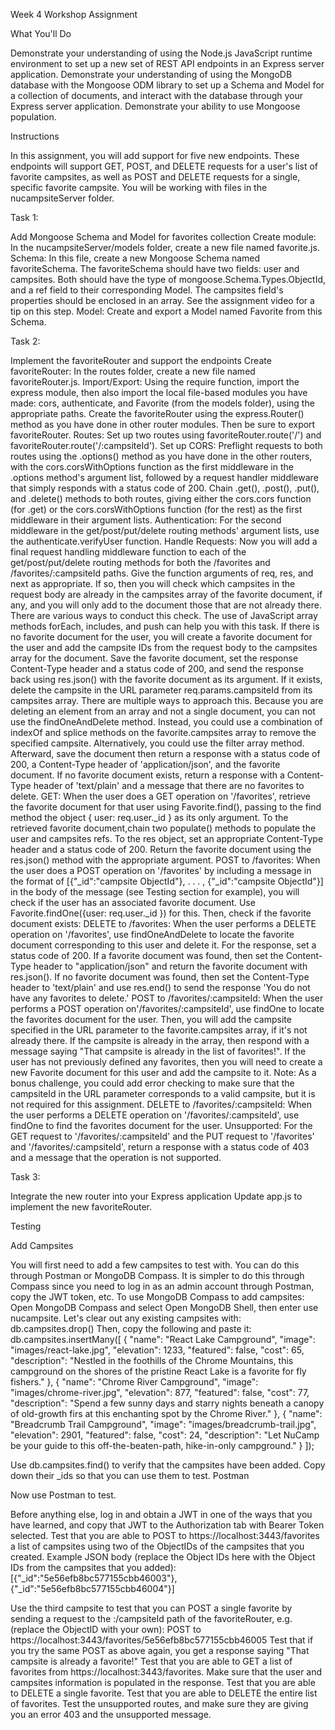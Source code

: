 Week 4 Workshop Assignment

What You'll Do

Demonstrate your understanding of using the Node.js JavaScript runtime environment to set up a new set of REST API endpoints in an Express server application.
Demonstrate your understanding of using the MongoDB database with the Mongoose ODM library to set up a Schema and Model for a collection of documents, and interact with the database through your Express server application.
Demonstrate your ability to use Mongoose population.


Instructions

In this assignment, you will add support for five new endpoints. These endpoints will support GET, POST, and DELETE requests for a user's list of favorite campsites, as well as POST and DELETE requests for a single, specific favorite campsite. You will be working with files in the nucampsiteServer folder.


Task 1: 

Add Mongoose Schema and Model for favorites collection
Create module: In the nucampsiteServer/models folder, create a new file named favorite.js.
Schema: In this file, create a new Mongoose Schema named favoriteSchema. The favoriteSchema should have two fields: user and campsites. Both should have the type of mongoose.Schema.Types.ObjectId, and a ref field to their corresponding Model. The campsites field's properties should be enclosed in an array. See the assignment video for a tip on this step.
Model: Create and export a Model named Favorite from this Schema.


Task 2: 

Implement the favoriteRouter and support the endpoints
Create favoriteRouter: In the routes folder, create a new file named favoriteRouter.js.
Import/Export: Using the require function, import the express module, then also import the local file-based modules you have made: cors, authenticate, and Favorite (from the models folder), using the appropriate paths. Create the favoriteRouter using the express.Router() method as you have done in other router modules. Then be sure to export favoriteRouter.
Routes: Set up two routes using favoriteRouter.route('/') and favoriteRouter.route('/:campsiteId').
Set up CORS:
Preflight requests to both routes using the .options() method as you have done in the other routers, with the cors.corsWithOptions function as the first middleware in the .options method's argument list, followed by a request handler middleware that simply responds with a status code of 200.
Chain .get(), .post(), .put(), and .delete() methods to both routes, giving either the cors.cors function (for .get) or the cors.corsWithOptions function (for the rest) as the first middleware in their argument lists.
Authentication: For the second middleware in the get/post/put/delete routing methods' argument lists, use the authenticate.verifyUser function.
Handle Requests: Now you will add a final request handling middleware function to each of the get/post/put/delete routing methods for both the /favorites and /favorites/:campsiteId paths. Give the function arguments of req, res, and next as appropriate.
If so, then you will check which campsites in the request body are already in the campsites array of the favorite document, if any, and you will only add to the document those that are not already there. There are various ways to conduct this check. The use of JavaScript array methods forEach, includes, and push can help you with this task.
If there is no favorite document for the user, you will create a favorite document for the user and add the campsite IDs from the request body to the campsites array for the document. Save the favorite document, set the response Content-Type header and a status code of 200, and send the response back using res.json() with the favorite document as its argument.
If it exists, delete the campsite in the URL parameter req.params.campsiteId from its campsites array. There are multiple ways to approach this. Because you are deleting an element from an array and not a single document, you can not use the findOneAndDelete method. Instead, you could use a combination of indexOf and splice methods on the favorite.campsites array to remove the specified campsite. Alternatively, you could use the filter array method. Afterward, save the document then return a response with a status code of 200, a Content-Type header of 'application/json', and the favorite document.
If no favorite document exists, return a response with a Content-Type header of 'text/plain' and a message that there are no favorites to delete.
GET: When the user does a GET operation on '/favorites', retrieve the favorite document for that user using Favorite.find(), passing to the find method the object { user: req.user._id } as its only argument. To the retrieved favorite document,chain two populate() methods to populate the user and campsites refs. To the res object, set an appropriate Content-Type header and a status code of 200. Return the favorite document using the res.json() method with the appropriate argument.
POST to /favorites: When the user does a POST operation on '/favorites' by including a message in the format of [{"_id":"campsite ObjectId"}, . . . , {"_id":"campsite ObjectId"}] in the body of the message (see Testing section for example), you will check if the user has an associated favorite document. Use Favorite.findOne({user: req.user._id }) for this.
Then, check if the favorite document exists:
DELETE to /favorites: When the user performs a DELETE operation on '/favorites', use findOneAndDelete to locate the favorite document corresponding to this user and delete it. For the response, set a status code of 200. If a favorite document was found, then set the Content-Type header to "application/json" and return the favorite document with res.json(). If no favorite document was found, then set the Content-Type header to 'text/plain' and use res.end() to send the response 'You do not have any favorites to delete.'
POST to /favorites/:campsiteId: When the user performs a POST operation on'/favorites/:campsiteId', use findOne to locate the favorites document for the user. Then, you will add the campsite specified in the URL parameter to the favorite.campsites array, if it's not already there. If the campsite is already in the array, then respond with a message saying "That campsite is already in the list of favorites!". If the user has not previously defined any favorites, then you will need to create a new Favorite document for this user and add the campsite to it. Note: As a bonus challenge, you could add error checking to make sure that the campsiteId in the URL parameter corresponds to a valid campsite, but it is not required for this assignment.
DELETE to /favorites/:campsiteId: When the user performs a DELETE operation on '/favorites/:campsiteId', use findOne to find the favorites document for the user.
Unsupported: For the GET request to '/favorites/:campsiteId' and the PUT request to '/favorites' and '/favorites/:campsiteId', return a response with a status code of 403 and a message that the operation is not supported.


Task 3: 

Integrate the new router into your Express application
Update app.js to implement the new favoriteRouter.


Testing
 
Add Campsites

You will first need to add a few campsites to test with. You can do this through Postman or MongoDB Compass. It is simpler to do this through Compass since you need to log in as an admin account through Postman, copy the JWT token, etc.
To use MongoDB Compass to add campsites:
Open MongoDB Compass and select Open MongoDB Shell, then enter use nucampsite.
Let's clear out any existing campsites with:
db.campsites.drop()
Then, copy the following and paste it:
db.campsites.insertMany([ {
    "name": "React Lake Campground",
    "image": "images/react-lake.jpg",
    "elevation": 1233,
    "featured": false,
    "cost": 65,
    "description": "Nestled in the foothills of the Chrome Mountains, this campground on the shores of the pristine React Lake is a favorite for fly fishers."
    },
    {
    "name": "Chrome River Campground",
    "image": "images/chrome-river.jpg",
    "elevation": 877,
    "featured": false,
    "cost": 77,
    "description": "Spend a few sunny days and starry nights beneath a canopy of old-growth firs at this enchanting spot by the Chrome River."
    },
    {
    "name": "Breadcrumb Trail Campground",
    "image": "images/breadcrumb-trail.jpg",
    "elevation": 2901,
    "featured": false,
    "cost": 24,
    "description": "Let NuCamp be your guide to this off-the-beaten-path, hike-in-only campground."
    }
]);
 
Use db.campsites.find() to verify that the campsites have been added. Copy down their _ids so that you can use them to test.
Postman

Now use Postman to test. 

Before anything else, log in and obtain a JWT in one of the ways that you have learned, and copy that JWT to the Authorization tab with Bearer Token selected.
Test that you are able to POST to https://localhost:3443/favorites a list of campsites using two of the ObjectIDs of the campsites that you created. Example JSON body (replace the Object IDs here with the Object IDs from the campsites that you added):
[{"_id":"5e56efb8bc577155cbb46003"}, {"_id":"5e56efb8bc577155cbb46004"}]

Use the third campsite to test that you can POST a single favorite by sending a request to the :/campsiteId path of the favoriteRouter, e.g. (replace the ObjectID with your own): POST to https://localhost:3443/favorites/5e56efb8bc577155cbb46005
Test that if you try the same POST as above again, you get a response saying "That campsite is already a favorite!"
Test that you are able to GET a list of favorites from https://localhost:3443/favorites. Make sure that the user and campsites information is populated in the response.
Test that you are able to DELETE a single favorite.
Test that you are able to DELETE the entire list of favorites.
Test the unsupported routes, and make sure they are giving you an error 403 and the unsupported message.
